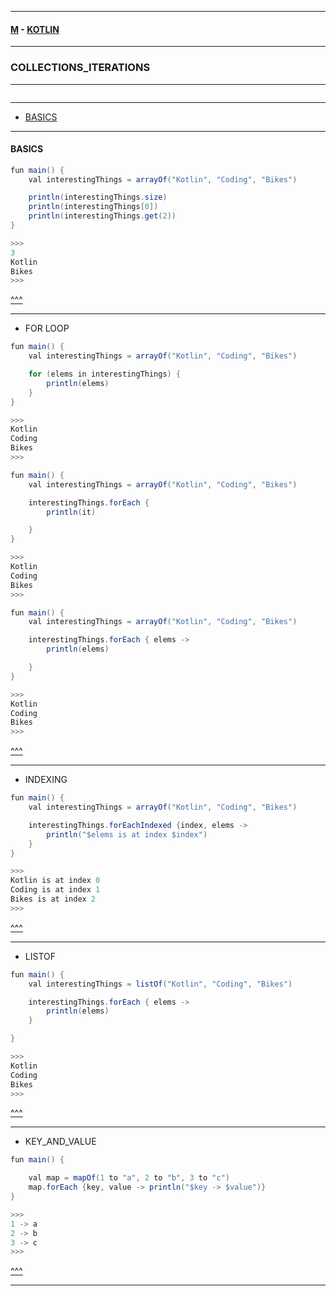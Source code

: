 
---

#### [M](https://github.com/ttltrk/TTT/blob/master/menu.md) - [KOTLIN](https://github.com/ttltrk/TTT/tree/master/KOT/KOTLIN.md)

---

### COLLECTIONS_ITERATIONS

---

```

```

---

* [BASICS](#BASICS)

---

#### BASICS

```java
fun main() {
    val interestingThings = arrayOf("Kotlin", "Coding", "Bikes")

    println(interestingThings.size)
    println(interestingThings[0])
    println(interestingThings.get(2))
}

>>>
3
Kotlin
Bikes
>>>
```

[^^^](#COLLECTIONS_ITERATIONS)

---

- FOR LOOP

```java
fun main() {
    val interestingThings = arrayOf("Kotlin", "Coding", "Bikes")

    for (elems in interestingThings) {
        println(elems)
    }
}

>>>
Kotlin
Coding
Bikes
>>>
```

```java
fun main() {
    val interestingThings = arrayOf("Kotlin", "Coding", "Bikes")

    interestingThings.forEach {
        println(it)

    }
}

>>>
Kotlin
Coding
Bikes
>>>
```

```java
fun main() {
    val interestingThings = arrayOf("Kotlin", "Coding", "Bikes")

    interestingThings.forEach { elems ->
        println(elems)

    }
}

>>>
Kotlin
Coding
Bikes
>>>
```

[^^^](#COLLECTIONS_ITERATIONS)

---

- INDEXING

```java
fun main() {
    val interestingThings = arrayOf("Kotlin", "Coding", "Bikes")

    interestingThings.forEachIndexed {index, elems ->
        println("$elems is at index $index")
    }
}

>>>
Kotlin is at index 0
Coding is at index 1
Bikes is at index 2
>>>
```

[^^^](#COLLECTIONS_ITERATIONS)

---

- LISTOF

```java
fun main() {
    val interestingThings = listOf("Kotlin", "Coding", "Bikes")

    interestingThings.forEach { elems ->
        println(elems)
    }

}

>>>
Kotlin
Coding
Bikes
>>>
```

[^^^](#COLLECTIONS_ITERATIONS)

---

- KEY_AND_VALUE

```java
fun main() {

    val map = mapOf(1 to "a", 2 to "b", 3 to "c")
    map.forEach {key, value -> println("$key -> $value")}
}

>>>
1 -> a
2 -> b
3 -> c
>>>
```

[^^^](#COLLECTIONS_ITERATIONS)

---
